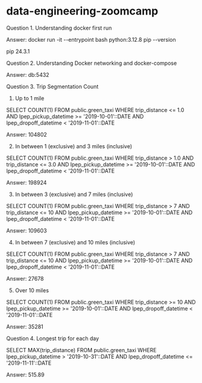 # data-engineering-zoomcamp

Question 1. Understanding docker first run

Answer:
docker run -it --entrypoint bash python:3.12.8
pip --version

pip 24.3.1

Question 2. Understanding Docker networking and docker-compose

Answer: db:5432

Question 3. Trip Segmentation Count

1. Up to 1 mile

SELECT COUNT(1) FROM public.green_taxi
WHERE trip_distance <= 1.0
AND lpep_pickup_datetime >= '2019-10-01'::DATE
AND lpep_dropoff_datetime < '2019-11-01'::DATE

Answer: 104802

2. In between 1 (exclusive) and 3 miles (inclusive)

SELECT COUNT(1) FROM public.green_taxi
WHERE trip_distance > 1.0 AND 
trip_distance <= 3.0
AND lpep_pickup_datetime >= '2019-10-01'::DATE
AND lpep_dropoff_datetime < '2019-11-01'::DATE

Answer: 198924

3. In between 3 (exclusive) and 7 miles (inclusive)

SELECT COUNT(1) FROM public.green_taxi
WHERE trip_distance > 7 AND 
trip_distance <= 10
AND lpep_pickup_datetime >= '2019-10-01'::DATE
AND lpep_dropoff_datetime < '2019-11-01'::DATE

Answer: 109603

4. In between 7 (exclusive) and 10 miles (inclusive)
   
SELECT COUNT(1) FROM public.green_taxi
WHERE trip_distance > 7 AND 
trip_distance <= 10
AND lpep_pickup_datetime >= '2019-10-01'::DATE
AND lpep_dropoff_datetime < '2019-11-01'::DATE

Answer: 27678

5. Over 10 miles

SELECT COUNT(1) FROM public.green_taxi
WHERE trip_distance >= 10
AND lpep_pickup_datetime >= '2019-10-01'::DATE
AND lpep_dropoff_datetime < '2019-11-01'::DATE

Answer: 35281

Question 4. Longest trip for each day

SELECT MAX(trip_distance)
FROM public.green_taxi
WHERE lpep_pickup_datetime > '2019-10-31'::DATE
AND lpep_dropoff_datetime <= '2019-11-11'::DATE

Answer: 515.89
